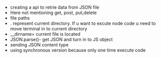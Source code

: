 * creating a api to retrie data from JSON file
* Here not mentioning get, post, put,delete
* file paths
* . represent current directory. If u want to excute node code u need to move terminal in to current directory
* __dirname= current file is located
* JSON.parse()- get JSON and turn in to JS object
* sending JSON content type
* using synchronous version because only one time execute code